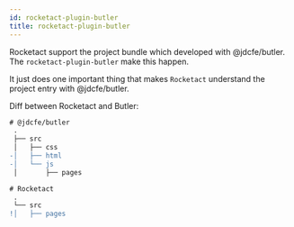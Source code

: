 ```yaml
---
id: rocketact-plugin-butler
title: rocketact-plugin-butler
---
```


Rocketact support the project bundle which developed with @jdcfe/butler. The `rocketact-plugin-butler` make this happen.

It just does one important thing that makes `Rocketact` understand the project entry with @jdcfe/butler.

Diff between Rocketact and Butler:

```diff
# @jdcfe/butler
 .
 ├── src
 │   ├── css
-│   ├── html
-│   └── js
 │       ├── pages

# Rocketact
 .
 └── src
!│   ├── pages
```
